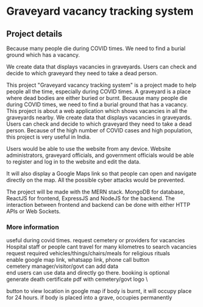 # Graveyard vacancy tracking system

## Project details

Because many people die during COVID times. We need to find a burial ground which has a vacancy.

We create data that displays vacancies in graveyards.
Users can check and decide to which graveyard they need to take a dead person.

This project "Graveyard vacancy tracking system" is a project made to help people all the time,
especially during COVID times. A graveyard is a place where dead bodies are either buried or
burnt. Because many people die during COVID times, we need to find a burial ground that has a
vacancy. \
This project is about a web application which shows vacancies in all the graveyards nearby. We
create data that displays vacancies in graveyards. Users can check and decide to which graveyard
they need to take a dead person. Because of the high number of COVID cases and high
population, this project is very useful in India.

Users would be able to use the website from any
device. Website administrators, graveyard officials, and government officials would be able to
register and log in to the website and edit the data.

It will also display a Google Maps link so that people can open and navigate directly
on the map. All the possible cyber attacks would be prevented.

The project will be made with the MERN stack. MongoDB for database, ReactJS for frontend,
ExpressJS and NodeJS for the backend. The interaction between frontend and backend can be
done with either HTTP APIs or Web Sockets.


### More information
useful during covid times. request cemetery or providers for vacancies \
Hospital staff or people cant travel for many kilometres to search vacancies \
request required vehicles/things/chairs/meals for religious rituals \
enable google map link, whatsapp link, phone call button \
cemetery manager/visitor/govt can add data \
end users can use data and directly go there. booking is optional \
generate death certificate pdf with cemetery/govt logo \

button to view location in google map
if body is burnt, it will occupy place for 24 hours.
if body is placed into a grave, occupies permanently